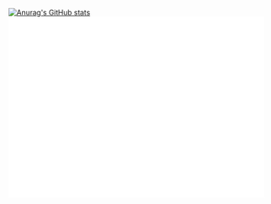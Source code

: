 [![Anurag's GitHub stats](https://github-readme-stats.vercel.app/api?username=mc-cari&count_private=true&show_icons=true&theme=transparent&hide_border=true)](https://github.com/anuraghazra/github-readme-stats)
![](https://raw.githubusercontent.com/mc-cari/cf-stats/main/output/light_card.svg#gh-dark-mode-only)
